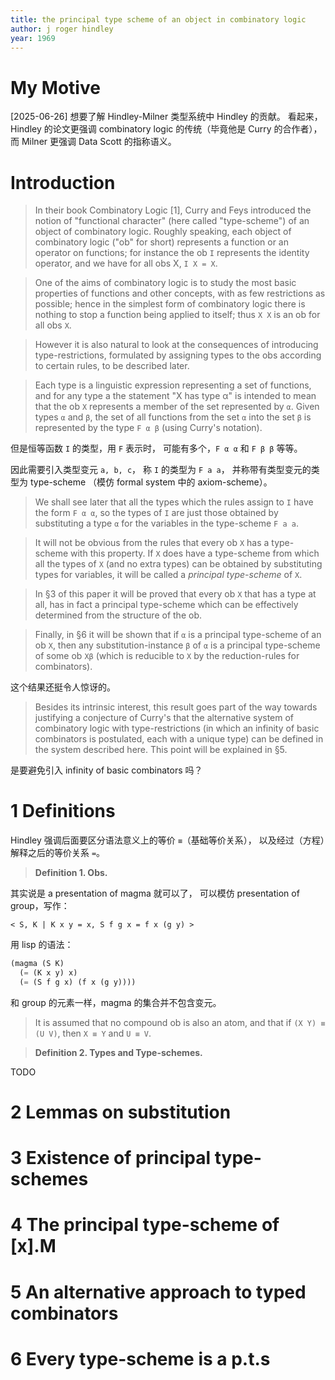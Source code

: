 ```yaml
---
title: the principal type scheme of an object in combinatory logic
author: j roger hindley
year: 1969
---
```


# My Motive

[2025-06-26] 想要了解 Hindley-Milner 类型系统中 Hindley 的贡献。
看起来，Hindley 的论文更强调 combinatory logic 的传统（毕竟他是 Curry 的合作者），
而 Milner 更强调 Data Scott 的指称语义。

# Introduction

> In their book Combinatory Logic [1], Curry and Feys introduced the
> notion of "functional character" (here called "type-scheme") of an
> object of combinatory logic. Roughly speaking, each object of
> combinatory logic ("ob" for short) represents a function or an
> operator on functions; for instance the ob `I` represents the
> identity operator, and we have for all obs X, `I X = X`.

> One of the aims of combinatory logic is to study the most basic
> properties of functions and other concepts, with as few restrictions
> as possible; hence in the simplest form of combinatory logic there
> is nothing to stop a function being applied to itself; thus `X X`
> is an ob for all obs `X`.

> However it is also natural to look at the consequences of
> introducing type-restrictions, formulated by assigning types to the
> obs according to certain rules, to be described later.

> Each type is a linguistic expression representing a set of
> functions, and for any type a the statement "X has type α" is
> intended to mean that the ob `X` represents a member of the set
> represented by `α`. Given types `α` and `β`, the set of all
> functions from the set `α` into the set `β` is represented by the
> type `F α β` (using Curry's notation).

但是恒等函数 `I` 的类型，用 `F` 表示时，
可能有多个，`F α α` 和 `F β β` 等等。

因此需要引入类型变元 `a, b, c`，
称 `I` 的类型为 `F a a`，
并称带有类型变元的类型为 type-scheme
（模仿 formal system 中的 axiom-scheme）。

> We shall see later that all the types which the rules assign to `I`
> have the form `F α α`, so the types of `I` are just those obtained
> by substituting a type `α` for the variables in the type-scheme
> `F a a`.

> It will not be obvious from the rules that every ob `X` has a
> type-scheme with this property. If `X` does have a type-scheme from
> which all the types of `X` (and no extra types) can be obtained by
> substituting types for variables, it will be called a _principal
> type-scheme_ of `X`.

> In §3 of this paper it will be proved that every ob `X` that has a
> type at all, has in fact a principal type-scheme which can be
> effectively determined from the structure of the ob.

> Finally, in §6 it will be shown that if `α` is a principal
> type-scheme of an ob `X`, then any substitution-instance `β` of `α`
> is a principal type-scheme of some ob `Xβ` (which is reducible to
> `X` by the reduction-rules for combinators).

这个结果还挺令人惊讶的。

> Besides its intrinsic interest, this result goes part of the way
> towards justifying a conjecture of Curry's that the alternative
> system of combinatory logic with type-restrictions (in which an
> infinity of basic combinators is postulated, each with a unique
> type) can be defined in the system described here. This point will
> be explained in §5.

是要避免引入 infinity of basic combinators 吗？

# 1 Definitions

Hindley 强调后面要区分语法意义上的等价 `≡`（基础等价关系），
以及经过（方程）解释之后的等价关系 `=`。

> **Definition 1. Obs.**

其实说是 a presentation of magma 就可以了，
可以模仿 presentation of group，写作：

    < S, K | K x y = x, S f g x = f x (g y) >

用 lisp 的语法：

```scheme
(magma (S K)
  (= (K x y) x)
  (= (S f g x) (f x (g y))))
```

和 group 的元素一样，magma 的集合并不包含变元。

> It is assumed that no compound ob is also an atom,
> and that if `(X Y) ≡ (U V)`, then `X ≡ Y` and `U ≡ V`.

> **Definition 2. Types and Type-schemes.**

TODO

# 2 Lemmas on substitution
# 3 Existence of principal type-schemes
# 4 The principal type-scheme of [x].M
# 5 An alternative approach to typed combinators
# 6 Every type-scheme is a p.t.s
